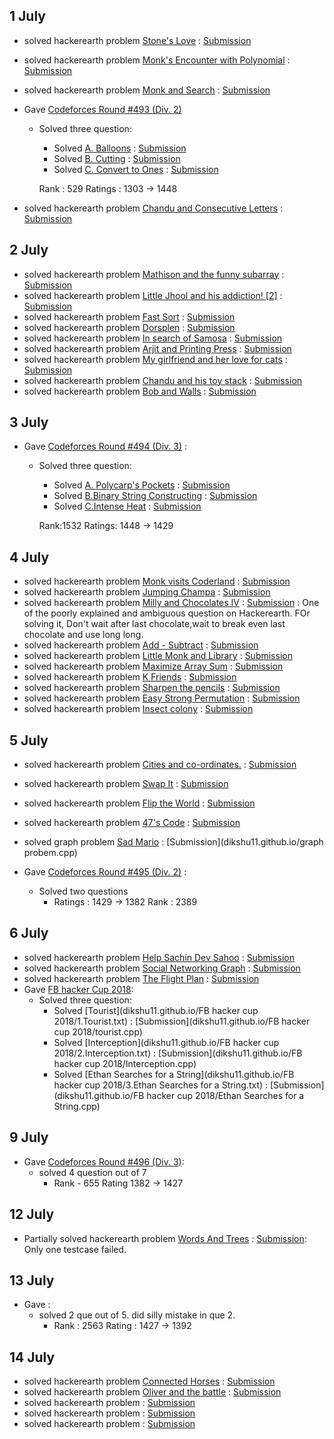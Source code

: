 
## 1 July

* solved hackerearth problem [Stone's Love](https://www.hackerearth.com/practice/algorithms/searching/binary-search/practice-problems/algorithm/stones-love/) : [Submission](https://www.hackerearth.com/practice/algorithms/searching/binary-search/practice-problems/algorithm/stones-love/)
* solved hackerearth problem [Monk's Encounter with Polynomial](https://www.hackerearth.com/practice/algorithms/searching/binary-search/practice-problems/algorithm/monks-encounter-with-polynomial/) : [Submission](https://www.hackerearth.com/submission/17936437/)
* solved hackerearth problem [Monk and Search](https://www.hackerearth.com/practice/algorithms/searching/binary-search/practice-problems/algorithm/monk-and-search-2/) : [Submission](https://www.hackerearth.com/submission/17938036/)

* Gave [Codeforces Round #493 (Div. 2)](http://codeforces.com/contest/998)
  * Solved three question:
    * Solved [A. Balloons](http://codeforces.com/contest/998/problem/A) : [Submission](dikshu11.github.io/codeforces/998A.cpp)
    * Solved [B. Cutting](http://codeforces.com/contest/998/problem/B) : [Submission](dikshu11.github.io/codeforces/998B.cpp)
    * Solved [C. Convert to Ones](http://codeforces.com/contest/998/problem/C) : [Submission](dikshu11.github.io/codeforces/998C.cpp)
    
    Rank : 529 Ratings : 1303 → 1448
    
* solved hackerearth problem [Chandu and Consecutive Letters](https://www.hackerearth.com/practice/algorithms/greedy/basics-of-greedy-algorithms/practice-problems/algorithm/chandu-and-consecutive-letters/) : [Submission](https://www.hackerearth.com/submission/17952806/)

## 2 July

* solved hackerearth problem [Mathison and the funny subarray](https://www.hackerearth.com/practice/algorithms/greedy/basics-of-greedy-algorithms/practice-problems/algorithm/mathison-and-the-funny-substring-b3f58587/) : [Submission](https://www.hackerearth.com/submission/17963617/)
* solved hackerearth problem [Little Jhool and his addiction! [2]](https://www.hackerearth.com/practice/algorithms/greedy/basics-of-greedy-algorithms/practice-problems/algorithm/little-jhool-and-his-addiction-2-4/) : [Submission](https://www.hackerearth.com/submission/17964135/)
* solved hackerearth problem [Fast Sort](https://www.hackerearth.com/practice/algorithms/greedy/basics-of-greedy-algorithms/practice-problems/algorithm/fast-sort-1/) : [Submission](https://www.hackerearth.com/submission/17970109/)
* solved hackerearth problem [Dorsplen](https://www.hackerearth.com/practice/algorithms/greedy/basics-of-greedy-algorithms/practice-problems/algorithm/dorsplen/)  : [Submission](https://www.hackerearth.com/submission/17970276/)
* solved hackerearth problem [In search of Samosa](https://www.hackerearth.com/practice/algorithms/greedy/basics-of-greedy-algorithms/practice-problems/algorithm/in-search-of-samosa-pledge-easy-3/) : [Submission](https://www.hackerearth.com/submission/17971705/)
* solved hackerearth problem [Arjit and Printing Press](https://www.hackerearth.com/practice/algorithms/greedy/basics-of-greedy-algorithms/practice-problems/algorithm/arjit-and-printing-press/) : [Submission](https://www.hackerearth.com/submission/17972168/)
* solved hackerearth problem [My girlfriend and her love for cats](https://www.hackerearth.com/practice/algorithms/greedy/basics-of-greedy-algorithms/practice-problems/algorithm/my-girlfriend-and-her-love-for-cats-1/) : [Submission](https://www.hackerearth.com/submission/17972284/)
* solved hackerearth problem [Chandu and his toy stack](https://www.hackerearth.com/practice/algorithms/greedy/basics-of-greedy-algorithms/practice-problems/algorithm/chandu-and-his-toy-stack/) : [Submission](https://www.hackerearth.com/submission/17972703/)
* solved hackerearth problem [Bob and Walls](https://www.hackerearth.com/practice/algorithms/greedy/basics-of-greedy-algorithms/practice-problems/algorithm/bob-and-walls/) : [Submission](https://www.hackerearth.com/submission/17974093/)

## 3 July

* Gave [Codeforces Round #494 (Div. 3)](http://codeforces.com/contest/1003) : 
  * Solved three question:
    * Solved [A. Polycarp's Pockets](http://codeforces.com/contest/1003/problem/A) : [Submission](dikshu11.github.io/codeforces/1003A.cpp)
    * Solved [B.Binary String Constructing](http://codeforces.com/contest/1003/problem/B) : [Submission](dikshu11.github.io/codeforces/1003B.cpp)
    * Solved [C.Intense Heat](http://codeforces.com/contest/1003/problem/C) : [Submission](dikshu11.github.io/codeforces/1003C.cpp)
    
    Rank:1532 Ratings: 1448 → 1429

## 4 July

* solved hackerearth problem [Monk visits Coderland](https://www.hackerearth.com/practice/algorithms/greedy/basics-of-greedy-algorithms/practice-problems/algorithm/monk-visits-coderland-4/) : [Submission](https://www.hackerearth.com/submission/18009035/)
* solved hackerearth problem [Jumping Champa](https://www.hackerearth.com/practice/algorithms/greedy/basics-of-greedy-algorithms/practice-problems/algorithm/jumping-champa-icpc-1/) : [Submission](https://www.hackerearth.com/submission/18009433/)
* solved hackerearth problem [Milly and Chocolates IV](https://www.hackerearth.com/practice/algorithms/greedy/basics-of-greedy-algorithms/practice-problems/algorithm/milly-and-chocolates-iv-6/) : [Submission](https://www.hackerearth.com/submission/18011798/) : One of the poorly explained and ambiguous question on Hackerearth. FOr solving it, Don't wait after last chocolate,wait to break even last chocolate and use long long.
* solved hackerearth problem [Add - Subtract](https://www.hackerearth.com/practice/algorithms/greedy/basics-of-greedy-algorithms/practice-problems/algorithm/add-subtract/) : [Submission](https://www.hackerearth.com/submission/18013557/)
* solved hackerearth problem [Little Monk and Library](https://www.hackerearth.com/practice/algorithms/greedy/basics-of-greedy-algorithms/practice-problems/algorithm/little-monk-and-library/) : [Submission](https://www.hackerearth.com/submission/18014168/)
* solved hackerearth problem [Maximize Array Sum](https://www.hackerearth.com/practice/algorithms/greedy/basics-of-greedy-algorithms/practice-problems/algorithm/bob-and-profit-fd9f0ee3/) : [Submission](https://www.hackerearth.com/submission/18014394/)
* solved hackerearth problem [K Friends](https://www.hackerearth.com/practice/algorithms/greedy/basics-of-greedy-algorithms/practice-problems/algorithm/k-friends-89908017/) : [Submission](https://www.hackerearth.com/submission/18015719/)
* solved hackerearth problem [Sharpen the pencils](https://www.hackerearth.com/practice/algorithms/greedy/basics-of-greedy-algorithms/practice-problems/algorithm/sharpen-the-pencils-2/) : [Submission](https://www.hackerearth.com/submission/18016031/)
* solved hackerearth problem [Easy Strong Permutation](https://www.hackerearth.com/practice/algorithms/greedy/basics-of-greedy-algorithms/practice-problems/algorithm/easy-strong-permutation/) : [Submission](https://www.hackerearth.com/submission/18016201/)
* solved hackerearth problem [Insect colony](https://www.hackerearth.com/practice/algorithms/greedy/basics-of-greedy-algorithms/practice-problems/algorithm/insect-colony-2/) : [Submission](https://www.hackerearth.com/submission/18020391/)

## 5 July
* solved hackerearth problem [ Cities and co-ordinates.](https://www.hackerearth.com/practice/algorithms/greedy/basics-of-greedy-algorithms/practice-problems/algorithm/protect-the-cities/description/) : [Submission](https://www.hackerearth.com/submission/18038903/)
* solved hackerearth problem [Swap It](https://www.hackerearth.com/practice/algorithms/greedy/basics-of-greedy-algorithms/practice-problems/algorithm/swap-it-2/) : [Submission](https://www.hackerearth.com/submission/18039352/)
* solved hackerearth problem [Flip the World](https://www.hackerearth.com/practice/algorithms/greedy/basics-of-greedy-algorithms/practice-problems/algorithm/flip-the-world/) : [Submission](https://www.hackerearth.com/submission/18039650/)
* solved hackerearth problem [47's Code](https://www.hackerearth.com/practice/algorithms/greedy/basics-of-greedy-algorithms/practice-problems/algorithm/playing-cards-1-8abea701/) : [Submission](https://www.hackerearth.com/submission/18039804/)
* solved graph problem [Sad Mario](dikshu11.github.io/Sad-Mario.pdf) : [Submission](dikshu11.github.io/graph probem.cpp)

* Gave [Codeforces Round #495 (Div. 2)](https://codeforces.com/contest/1004) :
  * Solved two questions 
    * Ratings : 1429 → 1382 Rank : 2389


## 6 July

* solved hackerearth problem [Help Sachin Dev Sahoo](https://www.hackerearth.com/practice/algorithms/greedy/basics-of-greedy-algorithms/practice-problems/algorithm/minimum-flips/) : [Submission](https://www.hackerearth.com/submission/18056284/)
* solved hackerearth problem [Social Networking Graph](https://www.hackerearth.com/practice/algorithms/graphs/breadth-first-search/practice-problems/algorithm/social-networking-graph/) : [Submission](https://www.hackerearth.com/submission/18063542/)
* solved hackerearth problem [The Flight Plan](https://www.hackerearth.com/practice/algorithms/graphs/breadth-first-search/practice-problems/algorithm/traffic-light-2-ee27ba45/) : [Submission](https://www.hackerearth.com/submission/18069654/)
* Gave [FB hacker Cup 2018](https://www.facebook.com/hackercup/):
  * Solved three question:
    * Solved [Tourist](dikshu11.github.io/FB hacker cup 2018/1.Tourist.txt) : [Submission](dikshu11.github.io/FB hacker cup 2018/tourist.cpp)
    * Solved [Interception](dikshu11.github.io/FB hacker cup 2018/2.Interception.txt) : [Submission](dikshu11.github.io/FB hacker cup 2018/Interception.cpp)
    * Solved [Ethan Searches for a String](dikshu11.github.io/FB hacker cup 2018/3.Ethan Searches for a String.txt) : [Submission](dikshu11.github.io/FB hacker cup 2018/Ethan Searches for a String.cpp)
    
## 9 July
* Gave [Codeforces Round #496 (Div. 3)](https://codeforces.com/contest/1005):
  * solved 4 question out of 7
    * Rank - 655 Rating 1382 → 1427
    
## 12 July
* Partially solved hackerearth problem [Words And Trees](https://www.hackerearth.com/zh/practice/algorithms/graphs/depth-first-search/practice-problems/algorithm/words-and-trees-f9ef202c/description/) : [Submission](https://www.hackerearth.com/zh/submission/18222842/): Only one testcase failed.

## 13 July
* Gave []():
  * solved 2 que out of 5. did silly mistake in que 2.
    * Rank : 2563  Rating : 1427 → 1392
    
## 14 July
* solved hackerearth problem [Connected Horses](https://www.hackerearth.com/practice/algorithms/graphs/breadth-first-search/practice-problems/algorithm/connected-horses-10/) : [Submission](https://www.hackerearth.com/submission/18262919/)
* solved hackerearth problem [Oliver and the battle](https://www.hackerearth.com/practice/algorithms/graphs/breadth-first-search/practice-problems/algorithm/oliver-and-the-battle-1/) : [Submission](https://www.hackerearth.com/submission/18263663/)
* solved hackerearth problem []() : [Submission]()
* solved hackerearth problem []() : [Submission]()
* solved hackerearth problem []() : [Submission]()
